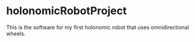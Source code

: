 # holonomicRobotProject
This is the software for my first holonomic robot that uses omnidirectional wheels.
